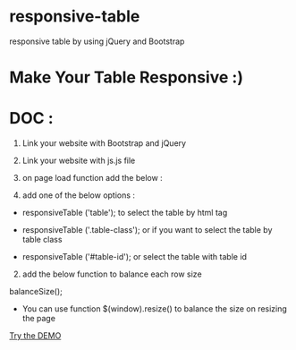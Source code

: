 # responsive-table
responsive table by using jQuery and Bootstrap


# Make Your Table Responsive :) 

# DOC : 

1. Link your website with Bootstrap and jQuery 
2. Link your website with js.js file 
3. on page load function add the below : 

1. add one of the below options : 

* responsiveTable ('table'); to select the table by html tag 

* responsiveTable ('.table-class'); or if you want to select the table by table class 

* responsiveTable ('#table-id'); or select the table with table id 

2.  add the below function to balance each row size  

balanceSize();


* You can use function $(window).resize() to balance the size on resizing the page 


[ Try the DEMO ](http://htmlpreview.github.io/?https://github.com/yasser-mas/responsive-table/blob/responsive-table/index.html)
